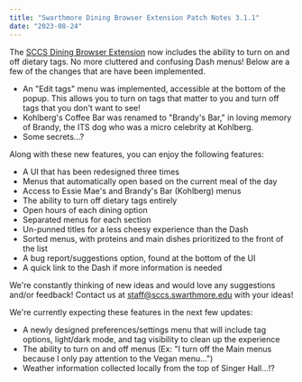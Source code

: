 ```yaml
---
title: "Swarthmore Dining Browser Extension Patch Notes 3.1.1"
date: "2023-08-24"
---
```


The [SCCS Dining Browser Extension](https://tinyurl.com/sharpleschromeext) now includes the ability to turn on and off dietary tags.
No more cluttered and confusing Dash menus! Below are a few of the changes that are have been
implemented.

- An "Edit tags" menu was implemented, accessible at the bottom of the popup. This allows you to turn on tags that matter to you and turn off tags that you don't want to see!
- Kohlberg's Coffee Bar was renamed to "Brandy's Bar," in loving memory of Brandy, the ITS dog who was a micro celebrity at Kohlberg.
- Some secrets...?

Along with these new features, you can enjoy the following features:

- A UI that has been redesigned three times
- Menus that automatically open based on the current meal of the day
- Access to Essie Mae's and Brandy's Bar (Kohlberg) menus
- The ability to turn off dietary tags entirely
- Open hours of each dining option
- Separated menus for each section
- Un-punned titles for a less cheesy experience than the Dash
- Sorted menus, with proteins and main dishes prioritized to the front of the list
- A bug report/suggestions option, found at the bottom of the UI
- A quick link to the Dash if more information is needed

We're constantly thinking of new ideas and would love any suggestions and/or feedback!
Contact us at staff@sccs.swarthmore.edu with your ideas!

We're currently expecting these features in the next few updates:

- A newly designed preferences/settings menu that will include tag options, light/dark mode, and tag visibility to clean up the experience
- The ability to turn on and off menus (Ex: "I turn off the Main menus because I only pay attention to the Vegan menu...")
- Weather information collected locally from the top of Singer Hall...!?
